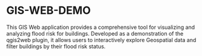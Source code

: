 # GIS-WEB-DEMO
This GIS Web application provides a comprehensive tool for visualizing and analyzing flood risk for buildings.
Developed as a demonstration of the qgis2web plugin, it allows users to interactively explore Geospatial data and filter buildings by their flood risk status. 
